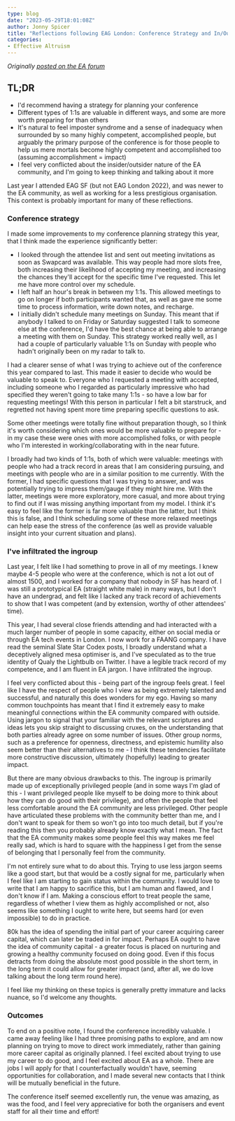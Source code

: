 ```yaml
---
type: blog
date: "2023-05-29T18:01:08Z"
author: Jonny Spicer
title: "Reflections following EAG London: Conference Strategy and In/Outgroup Dynamics"
categories:
- Effective Altruism
---
```

*Originally [posted on the EA forum](https://forum.effectivealtruism.org/posts/KAhETmcWuH75sxaTa/reflections-following-eag-london-conference-strategy-and-in)*

## TL;DR

- I'd recommend having a strategy for planning your conference
- Different types of 1:1s are valuable in different ways, and some are more worth preparing for than others
- It's natural to feel imposter syndrome and a sense of inadequacy when surrounded by so many highly competent, accomplished people, but arguably the primary purpose of the conference is for those people to help us mere mortals become highly competent and accomplished too (assuming accomplishment = impact)
- I feel very conflicted about the insider/outsider nature of the EA community, and I'm going to keep thinking and talking about it more

Last year I attended EAG SF (but not EAG London 2022), and was newer to the EA community, as well as working for a less prestigious organisation. This context is probably important for many of these reflections.

### Conference strategy

I made some improvements to my conference planning strategy this year, that I think made the experience significantly better:

- I looked through the attendee list and sent out meeting invitations as soon as Swapcard was available. This way people had more slots free, both increasing their likelihood of accepting my meeting, and increasing the chances they'll accept for the specific time I've requested. This let me have more control over my schedule.
- I left half an hour's break in between my 1:1s. This allowed meetings to go on longer if both participants wanted that, as well as gave me some time to process information, write down notes, and recharge.
- I initially didn't schedule many meetings on Sunday. This meant that if anybody I talked to on Friday or Saturday suggested I talk to someone else at the conference, I'd have the best chance at being able to arrange a meeting with them on Sunday. This strategy worked really well, as I had a couple of particularly valuable 1:1s on Sunday with people who hadn't originally been on my radar to talk to.

I had a clearer sense of what I was trying to achieve out of the conference this year compared to last. This made it easier to decide who would be valuable to speak to. Everyone who I requested a meeting with accepted, including someone who I regarded as particularly impressive who had specified they weren't going to take many 1:1s - so have a low bar for requesting meetings! With this person in particular I felt a bit starstruck, and regretted not having spent more time preparing specific questions to ask.

Some other meetings were totally fine without preparation though, so I think it's worth considering which ones would be more valuable to prepare for - in my case these were ones with more accomplished folks, or with people who I'm interested in working/collaborating with in the near future.

I broadly had two kinds of 1:1s, both of which were valuable: meetings with people who had a track record in areas that I am considering pursuing, and meetings with people who are in a similar position to me currently. With the former, I had specific questions that I was trying to answer, and was potentially trying to impress them/gauge if they might hire me. With the latter, meetings were more exploratory, more casual, and more about trying to find out if I was missing anything important from my model. I think it's easy to feel like the former is far more valuable than the latter, but I think this is false, and I think scheduling some of these more relaxed meetings can help ease the stress of the conference (as well as provide valuable insight into your current situation and plans).

### I've infiltrated the ingroup

Last year, I felt like I had something to prove in all of my meetings. I knew maybe 4-5 people who were at the conference, which is not a lot out of almost 1500, and I worked for a company that nobody in SF has heard of. I was still a prototypical EA (straight white male) in many ways, but I don't have an undergrad, and felt like I lacked any track record of achievements to show that I was competent (and by extension, worthy of other attendees' time).

This year, I had several close friends attending and had interacted with a much larger number of people in some capacity, either on social media or through EA tech events in London. I now work for a FAANG company. I have read the seminal Slate Star Codex posts, I broadly understand what a deceptively aligned mesa optimiser is, and I've speculated as to the true identity of Qualy the Lightbulb on Twitter. I have a legible track record of my competence, and I am fluent in EA jargon. I have infiltrated the ingroup.

I feel very conflicted about this - being part of the ingroup feels great. I feel like I have the respect of people who I view as being extremely talented and successful, and naturally this does wonders for my ego. Having so many common touchpoints has meant that I find it extremely easy to make meaningful connections within the EA community compared with outside. Using jargon to signal that your familiar with the relevant scriptures and ideas lets you skip straight to discussing cruxes, on the understanding that both parties already agree on some number of issues. Other group norms, such as a preference for openness, directness, and epistemic humility also seem better than their alternatives to me - I think these tendencies facilitate more constructive discussion, ultimately (hopefully) leading to greater impact.

But there are many obvious drawbacks to this. The ingroup is primarily made up of exceptionally privileged people (and in some ways I'm glad of this - I want privileged people like myself to be doing more to think about how they can do good with their privilege), and often the people that feel less comfortable around the EA community are less privileged. Other people have articulated these problems with the community better than me, and I don't want to speak for them so won't go into too much detail, but if you're reading this then you probably already know exactly what I mean. The fact that the EA community makes some people feel this way makes me feel really sad, which is hard to square with the happiness I get from the sense of belonging that I personally feel from the community.

I'm not entirely sure what to do about this. Trying to use less jargon seems like a good start, but that would be a costly signal for me, particularly when I feel like I am starting to gain status within the community. I would love to write that I am happy to sacrifice this, but I am human and flawed, and I don't know if I am. Making a conscious effort to treat people the same, regardless of whether I view them as highly accomplished or not, also seems like something I ought to write here, but seems hard (or even impossible) to do in practice.

80k has the idea of spending the initial part of your career acquiring career capital, which can later be traded in for impact. Perhaps EA ought to have the idea of community capital - a greater focus is placed on nurturing and growing a healthy community focused on doing good. Even if this focus detracts from doing the absolute most good possible in the short term, in the long term it could allow for greater impact (and, after all, we do love talking about the long term round here).

I feel like my thinking on these topics is generally pretty immature and lacks nuance, so I'd welcome any thoughts.

### Outcomes

To end on a positive note, I found the conference incredibly valuable. I came away feeling like I had three promising paths to explore, and am now planning on trying to move to direct work immediately, rather than gaining more career capital as originally planned. I feel excited about trying to use my career to do good, and I feel excited about EA as a whole. There are jobs I will apply for that I counterfactually wouldn't have, seeming opportunities for collaboration, and I made several new contacts that I think will be mutually beneficial in the future.

The conference itself seemed excellently run, the venue was amazing, as was the food, and I feel very appreciative for both the organisers and event staff for all their time and effort!